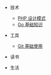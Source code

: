 
- 技术
  - [PHP 设计模式](tech/php-design-pattern.md "PHP 设计模式")
  - [Go 基础知识](tech/go-say-hello.md "Golang sayHello")
- 工具
  - [Git 基础使用](tool/how-to-use-git.md "Git 基础使用")
- 读书

- 生活
